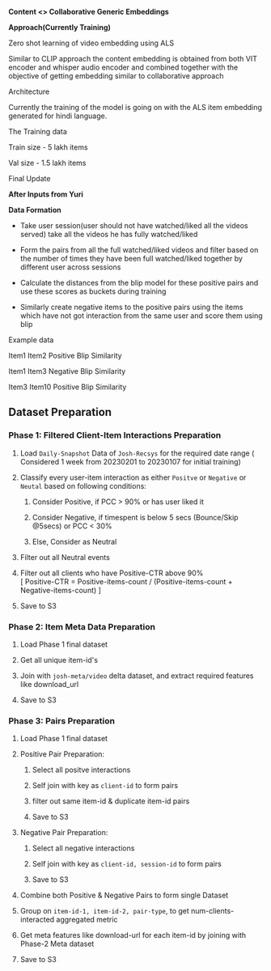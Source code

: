 **Content \<\> Collaborative Generic Embeddings**

**Approach(Currently Training)**

Zero shot learning of video embedding using ALS

Similar to CLIP approach the content embedding is obtained from both VIT
encoder and whisper audio encoder and combined together with the
objective of getting embedding similar to collaborative approach

Architecture

Currently the training of the model is going on with the ALS item
embedding generated for hindi language.

The Training data

Train size - 5 lakh items

Val size - 1.5 lakh items

Final Update

**After Inputs from Yuri**

**Data Formation**

- Take user session(user should not have watched/liked all the videos
  served) take all the videos he has fully watched/liked

- Form the pairs from all the full watched/liked videos and filter based
  on the number of times they have been full watched/liked together by
  different user across sessions

- Calculate the distances from the blip model for these positive pairs
  and use these scores as buckets during training

- Similarly create negative items to the positive pairs using the items
  which have not got interaction from the same user and score them using
  blip

Example data

Item1 Item2 Positive Blip Similarity

Item1 Item3 Negative Blip Similarity

Item3 Item10 Positive Blip Similarity

## Dataset Preparation

### Phase 1: Filtered Client-Item Interactions Preparation

1.  Load `Daily-Snapshot` Data of `Josh-Recsys` for the required date
    range ( Considered 1 week from 20230201 to 20230107 for initial
    training)

2.  Classify every user-item interaction as either `Positve` or
    `Negative` or `Neutal` based on following conditions:

    1.  Consider Positive, if PCC \> 90% or has user liked it

    2.  Consider Negative, if timespent is below 5 secs (Bounce/Skip
        \@5secs) or PCC \< 30%

    3.  Else, Consider as Neutral

3.  Filter out all Neutral events

4.  Filter out all clients who have Positive-CTR above 90%\
    \[ Positive-CTR = Positive-items-count / (Positive-items-count +
    Negative-items-count) \]

5.  Save to S3

### Phase 2: Item Meta Data Preparation

1.  Load Phase 1 final dataset

2.  Get all unique item-id's

3.  Join with `josh-meta/video` delta dataset, and extract required
    features like download_url

4.  Save to S3

### Phase 3: Pairs Preparation

1.  Load Phase 1 final dataset

2.  Positive Pair Preparation:

    1.  Select all positve interactions

    2.  Self join with key as `client-id` to form pairs

    3.  filter out same item-id & duplicate item-id pairs

    4.  Save to S3

3.  Negative Pair Preparation:

    1.  Select all negative interactions

    2.  Self join with key as `client-id, session-id` to form pairs

    3.  Save to S3

4.  Combine both Positive & Negative Pairs to form single Dataset

5.  Group on `item-id-1, item-id-2, pair-type`, to get
    num-clients-interacted aggregated metric

6.  Get meta features like download-url for each item-id by joining with
    Phase-2 Meta dataset

7.  Save to S3
